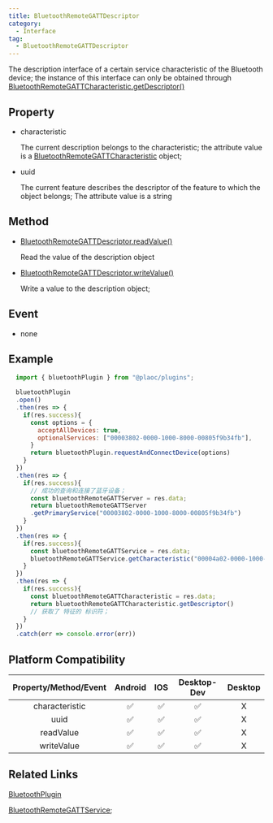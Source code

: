 ```yaml
---
title: BluetoothRemoteGATTDescriptor
category:
  - Interface
tag:
  - BluetoothRemoteGATTDescriptor
---
```


The description interface of a certain service characteristic of the Bluetooth device; the instance of this interface can only be obtained through [BluetoothRemoteGATTCharacteristic.getDescriptor()](../bluetooth-remote-gatt-characteristic/index.md)

## Property

  - characteristic

    The current description belongs to the characteristic; the attribute value is a [BluetoothRemoteGATTCharacteristic](../bluetooth-remote-gatt-characteristic/index.md) object;

  
  - uuid

    The current feature describes the descriptor of the feature to which the object belongs;
    The attribute value is a string

## Method

  - [BluetoothRemoteGATTDescriptor.readValue()](./read-value.md)

    Read the value of the description object

  - [BluetoothRemoteGATTDescriptor.writeValue()](./write-value.md)

    Write a value to the description object;

## Event

  - none

## Example
```js
  import { bluetoothPlugin } from "@plaoc/plugins";

  bluetoothPlugin
  .open()
  .then(res => {
    if(res.success){
      const options = {
        acceptAllDevices: true,
        optionalServices: ["00003802-0000-1000-8000-00805f9b34fb"],
      }
      return bluetoothPlugin.requestAndConnectDevice(options)
    }
  })
  .then(res => {
    if(res.success){
      // 成功的查询和连接了蓝牙设备；
      const bluetoothRemoteGATTServer = res.data;
      return bluetoothRemoteGATTServer
      .getPrimaryService("00003802-0000-1000-8000-00805f9b34fb")
    }
  })
  .then(res => {
    if(res.success){
      const bluetoothRemoteGATTService = res.data;
      bluetoothRemoteGATTService.getCharacteristic("00004a02-0000-1000-8000-00805f9b34fb")
    }
  })
  .then(res => {
    if(res.success){
      const bluetoothRemoteGATTCharacteristic = res.data;
      return bluetoothRemoteGATTCharacteristic.getDescriptor()
      // 获取了 特征的 标识符；
    }
  })
  .catch(err => console.error(err))
```

## Platform Compatibility

| Property/Method/Event      | Android | IOS | Desktop-Dev | Desktop |
|:--------------------------:|:-------:|:---:|:-----------:|:-------:|
| characteristic             | ✅      | ✅  | ✅           | X       |
| uuid                       | ✅      | ✅  | ✅           | X       |
| readValue                  | ✅      | ✅  | ✅           | X       |
| writeValue                 | ✅      | ✅  | ✅           | X       |

## Related Links

[BluetoothPlugin](../../plugin/bluetooth/index.md)


[BluetoothRemoteGATTService](../bluetooth-remote-gatt-service/index.md);

